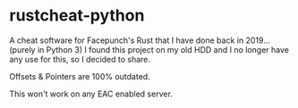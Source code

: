# rustcheat-python
A cheat software for Facepunch's Rust that I have done back in 2019... (purely in Python 3) I found this project on my old HDD and I no longer have any use for this, so I decided to share.

Offsets & Pointers are 100% outdated.

This won't work on any EAC enabled server.
